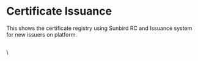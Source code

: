 # Certificate Issuance

This shows the certificate registry using Sunbird RC and Issuance system for new issuers on platform.

##

\
